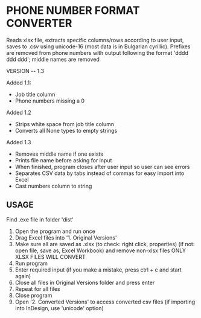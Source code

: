 # PHONE NUMBER FORMAT CONVERTER

Reads xlsx file, extracts specific columns/rows according to user input, saves to .csv using unicode-16 (most data is in Bulgarian cyrillic).
Prefixes are removed from phone numbers with output following the format 'dddd ddd ddd'; middle names are removed

VERSION -- 1.3

Added 1.1:
- Job title column
- Phone numbers missing a 0

Added 1.2
- Strips white space from job title column
- Converts all None types to empty strings

Added 1.3
- Removes middle name if one exists
- Prints file name before asking for input
- When finished, program closes after user input so user can see errors
- Separates CSV data by tabs instead of commas for easy import into Excel
- Cast numbers column to string

## USAGE
Find .exe file in folder 'dist'
1. Open the program and run once
2. Drag Excel files into '1. Original Versions'
3. Make sure all are saved as .xlsx (to check: right click, properties) (if not: open file, save as, Excel Workbook) and remove non-xlsx files
ONLY XLSX FILES WILL CONVERT
4. Run program
5. Enter required input (if you make a mistake, press ctrl + c and start again)
6. Close all files in Original Versions folder and press enter
7. Repeat for all files
8. Close program
9. Open '2. Converted Versions' to access converted csv files (if importing into InDesign, use 'unicode' option)
